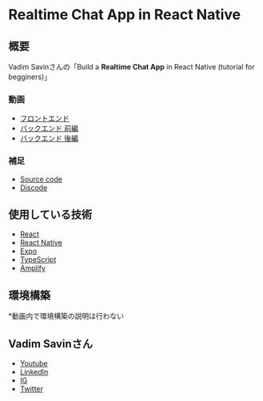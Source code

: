 # Realtime Chat App in React Native

## 概要
Vadim Savinさんの「Build a **Realtime Chat App** in React Native (tutorial for begginers)」  

### 動画
- [フロントエンド](https://www.youtube.com/watch?v=EvSUJ5lUcBw&t=28s)  
- [バックエンド 前編](https://www.youtube.com/watch?v=HdLbavvfflQ)
- [バックエンド 後編](https://www.youtube.com/watch?v=Uq_vkUFnrss)

### 補足
- [Source code](https://github.com/Savinvadim1312/WhatsappClone)
- [Discode](https://discord.gg/VpURUN2)

## 使用している技術
- [React](https://ja.reactjs.org/)
- [React Native](https://reactnative.dev/)  
- [Expo](https://expo.io/)
- [TypeScript](https://www.typescriptlang.org/ja/)  
- [Amplify](https://docs.amplify.aws/start/q/integration/react-native)  

## 環境構築
*動画内で環境構築の説明は行わない

## Vadim Savinさん
- [Youtube](https://www.youtube.com/channel/UCYSa_YLoJokZAwHhlwJntIA)
- [LinkedIn](https://www.linkedin.com/in/vadimsavin)
- [IG](https://www.instagram.com/vadimsavin0)
- [Twitter](https://twitter.com/SavinVadim_)
